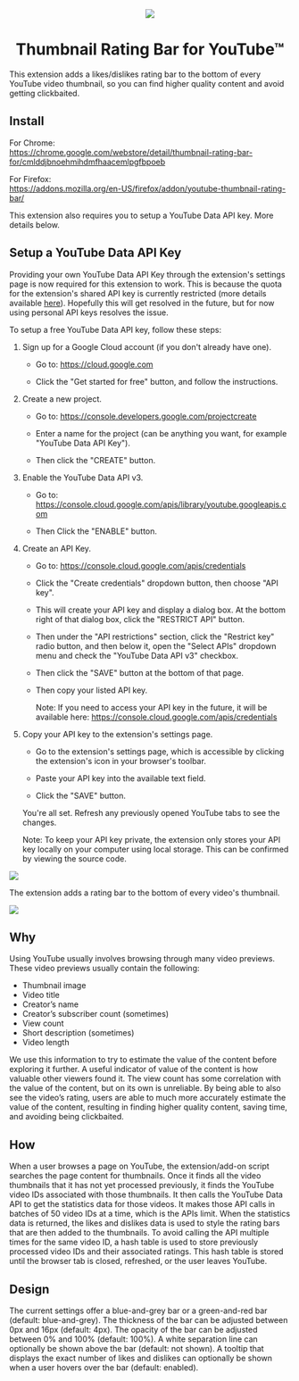 <div align="center">
<img src="https://raw.githubusercontent.com/elliotwaite/thumbnail-rating-bar-for-youtube/master/extension/icons/icon128.png" />

# Thumbnail Rating Bar for YouTube&trade;

</div>

This extension adds a likes/dislikes rating bar to the bottom of every YouTube video thumbnail, so you can find higher quality content and avoid getting clickbaited.

## Install

For Chrome:  
https://chrome.google.com/webstore/detail/thumbnail-rating-bar-for/cmlddjbnoehmihdmfhaacemlpgfbpoeb

For Firefox:  
https://addons.mozilla.org/en-US/firefox/addon/youtube-thumbnail-rating-bar/

This extension also requires you to setup a YouTube Data API key. More details below.

## Setup a YouTube Data API Key

Providing your own YouTube Data API Key through the extension's settings page
is now required for this extension to work. This is because the quota for the
extension's shared API key is currently restricted (more details available 
[here](https://github.com/elliotwaite/thumbnail-rating-bar-for-youtube/issues/17)).
Hopefully this will get resolved in the future, but for now using personal
API keys resolves the issue.

To setup a free YouTube Data API key, follow these steps:

1. Sign up for a Google Cloud account (if you don't already have one).

   * Go to: https://cloud.google.com
   
   * Click the "Get started for free" button, and follow the instructions.

2. Create a new project.

   * Go to: https://console.developers.google.com/projectcreate
     
   * Enter a name for the project (can be anything you want, for example "YouTube Data API Key").
   
   * Then click the "CREATE" button.

3. Enable the YouTube Data API v3.
   
   * Go to: https://console.cloud.google.com/apis/library/youtube.googleapis.com

   * Then Click the "ENABLE" button.

4. Create an API Key.
   
   * Go to: https://console.cloud.google.com/apis/credentials

   * Click the "Create credentials" dropdown button, then choose "API key".

   * This will create your API key and display a dialog box. At the bottom 
     right of that dialog box, click the "RESTRICT API" button.

   * Then under the "API restrictions" section, click the "Restrict key" radio 
     button, and then below it, open the "Select APIs" dropdown menu and check
     the "YouTube Data API v3" checkbox.

   * Then click the "SAVE" button at the bottom of that page.
   
   * Then copy your listed API key.
    
     Note: If you need to access your API key in the future, it will be
     available here:
     https://console.cloud.google.com/apis/credentials

5. Copy your API key to the extension's settings page.
 
   * Go to the extension's settings page, which is accessible by clicking the
     extension's icon in your browser's toolbar.
     
   * Paste your API key into the available text field.
   
   * Click the "SAVE" button.
   
   You're all set. Refresh any previously opened YouTube tabs to see the
   changes.
   
   Note: To keep your API key private, the extension only stores your API key
   locally on your computer using local storage. This can be confirmed by 
   viewing the source code.
   
![](https://raw.githubusercontent.com/elliotwaite/thumbnail-rating-bar-for-youtube/master/images/screenshot-2.jpg?raw=true&v=2)

The extension adds a rating bar to the bottom of every video's thumbnail.

![](https://raw.githubusercontent.com/elliotwaite/thumbnail-rating-bar-for-youtube/master/images/screenshot-1.jpg?raw=true)

## Why
Using YouTube usually involves browsing through many video previews. These video previews usually contain the following:
* Thumbnail image
* Video title
* Creator’s name
* Creator’s subscriber count (sometimes)
* View count
* Short description (sometimes)
* Video length

We use this information to try to estimate the value of the content before exploring it further. A useful indicator of value of the content is how valuable other viewers found it. The view count has some correlation with the value of the content, but on its own is unreliable. By being able to also see the video’s rating, users are able to much more accurately estimate the value of the content, resulting in finding higher quality content, saving time, and avoiding being clickbaited.

## How

When a user browses a page on YouTube, the extension/add-on script searches the page content for thumbnails. Once it finds all the video thumbnails that it has not yet processed previously, it finds the YouTube video IDs associated with those thumbnails. It then calls the YouTube Data API to get the statistics data for those videos. It makes those API calls in batches of 50 video IDs at a time, which is the APIs limit. When the statistics data is returned, the likes and dislikes data is used to style the rating bars that are then added to the thumbnails. To avoid calling the API multiple times for the same video ID, a hash table is used to store previously processed video IDs and their associated ratings. This hash table is stored until the browser tab is closed, refreshed, or the user leaves YouTube.

## Design

The current settings offer a blue-and-grey bar or a green-and-red bar (default: blue-and-grey). The thickness of the bar can be adjusted between 0px and 16px (default: 4px). The opacity of the bar can be adjusted between 0% and 100% (default: 100%). A white separation line can optionally be shown above the bar (default: not shown). A tooltip that displays the exact number of likes and dislikes can optionally be shown when a user hovers over the bar (default: enabled).
